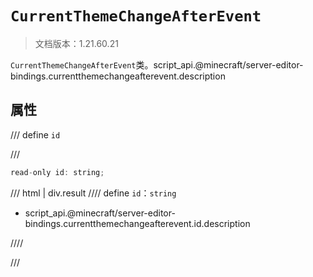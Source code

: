 # `CurrentThemeChangeAfterEvent`

> 文档版本：1.21.60.21

`CurrentThemeChangeAfterEvent`类。script_api.@minecraft/server-editor-bindings.currentthemechangeafterevent.description

## 属性

/// define
`id`


///

```js
read-only id: string;
```

/// html | div.result
//// define
`id`：`string`

- script_api.@minecraft/server-editor-bindings.currentthemechangeafterevent.id.description


////

///

